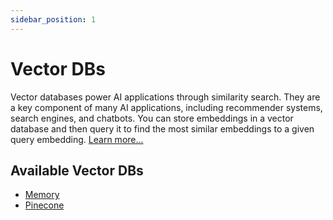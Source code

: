 ```yaml
---
sidebar_position: 1
---
```


# Vector DBs

Vector databases power AI applications through similarity search. They are a key component of many AI applications, including recommender systems, search engines, and chatbots. You can store embeddings in a vector database and then query it to find the most similar embeddings to a given query embedding. [Learn more...](/concept/vector-db)

## Available Vector DBs

- [Memory](/integration/vector-db/memory)
- [Pinecone](/integration/vector-db/pinecone)
